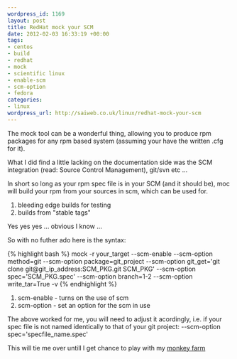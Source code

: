 ```yaml
--- 
wordpress_id: 1169
layout: post
title: RedHat mock your SCM
date: 2012-02-03 16:33:19 +00:00
tags: 
- centos
- build
- redhat
- mock
- scientific linux
- enable-scm
- scm-option
- fedora
categories: 
- linux
wordpress_url: http://saiweb.co.uk/linux/redhat-mock-your-scm
---
```

The mock tool can be a wonderful thing, allowing you to produce rpm packages for any rpm based system (assuming your have the written .cfg for it).

What I did find a little lacking on the documentation side was the SCM integration (read: Source Control Management), git/svn etc ...

In short so long as your rpm spec file is in your SCM (and it should be), moc will build your rpm from your sources in scm, which can be used for.

1. bleeding edge builds for testing
2. builds from "stable tags"

Yes yes yes ... obvious I know ...

So with no futher ado here is the syntax:

{% highlight bash %}
mock -r your_target --scm-enable --scm-option method=git --scm-option package=git_project --scm-option git_get='git clone git@git_ip_address:SCM_PKG.git SCM_PKG' --scm-option spec='SCM_PKG.spec' --scm-option branch=1-2 --scm-option write_tar=True -v
{% endhighlight %}

<ol>
	<li>scm-enable - turns on the use of scm</li>
	<li>scm-option - set an option for the scm in use</li>
</ol>

The above worked for me, you will need to adjust it acordingly, i.e. if your spec file is not named identically to that of your git project: --scm-option spec='specfile_name.spec'

This will tie me over untill I get chance to play with my <a href="https://github.com/rackspace/monkeyfarm">monkey farm</a>
